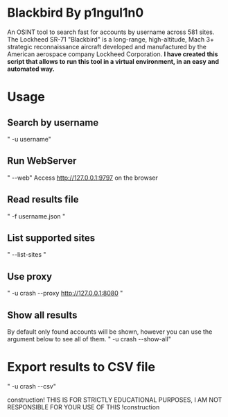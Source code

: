 # Blackbird By p1ngul1n0
An OSINT tool to search fast for accounts by username across 581 sites.
The Lockheed SR-71 "Blackbird" is a long-range, high-altitude, Mach 3+ strategic reconnaissance aircraft developed and manufactured by the American aerospace company Lockheed Corporation.
**I have created this script that allows to run this tool in a virtual environment, in an easy and automated way.**

# Usage
## Search by username
" -u username"

## Run WebServer
" --web"
Access http://127.0.0.1:9797 on the browser

## Read results file
" -f username.json "

## List supported sites
" --list-sites "

## Use proxy
" -u crash --proxy http://127.0.0.1:8080 "

## Show all results

By default only found accounts will be shown, however you can use the argument below to see all of them.
" -u crash --show-all"

# Export results to CSV file
" -u crash --csv"


construction! THIS IS FOR STRICTLY EDUCATIONAL PURPOSES, I AM NOT RESPONSIBLE FOR YOUR USE OF THIS !construction
